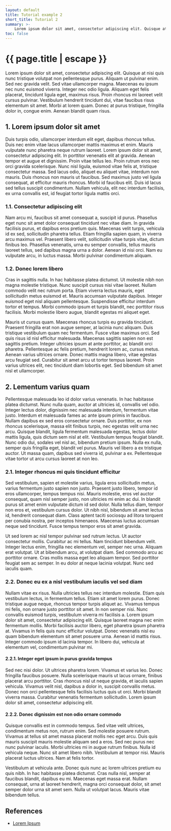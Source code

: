 ```yaml
---
layout: default
title: Tutorial example 2
short_title: Tutorial 2
summary: >-
    Lorem ipsum dolor sit amet, consectetur adipiscing elit. Quisque at nisi quis nunc tristique volutpat non pellentesque purus. Aliquam ut pulvinar enim. Sed nec gravida velit. Sed vitae ullamcorper magna. Maecenas eu ipsum nec nunc euismod viverra. Integer nec odio ligula. Aliquam eget felis placerat, tincidunt ligula eget, maximus risus.
toc: false
---
```


# {{ page.title | escape }}

Lorem ipsum dolor sit amet, consectetur adipiscing elit. Quisque at nisi quis nunc tristique volutpat non pellentesque purus. Aliquam ut pulvinar enim. Sed nec gravida velit. Sed vitae ullamcorper magna. Maecenas eu ipsum nec nunc euismod viverra. Integer nec odio ligula. Aliquam eget felis placerat, tincidunt ligula eget, maximus risus. Proin rhoncus mi laoreet velit cursus pulvinar. Vestibulum hendrerit tincidunt dui, vitae faucibus risus elementum sit amet. Morbi at lorem quam. Donec at purus tristique, fringilla dolor in, congue enim. Aenean blandit quam risus.

## 1. Lorem ipsum dolor sit amet

Duis turpis odio, ullamcorper interdum elit eget, dapibus rhoncus tellus. Duis nec enim vitae lacus ullamcorper mattis maximus et enim. Mauris vulputate nunc pharetra neque rutrum laoreet. Lorem ipsum dolor sit amet, consectetur adipiscing elit. In porttitor venenatis elit at gravida. Aenean tempor et augue et dignissim. Proin vitae tellus leo. Proin rutrum eros nec orci gravida scelerisque. Nunc nisl ligula, euismod vitae felis at, tristique consectetur massa. Sed lacus odio, aliquet eu aliquet vitae, interdum non mauris. Duis rhoncus non mauris ut faucibus. Sed maximus justo vel ligula consequat, at efficitur mauris rhoncus. Morbi id faucibus elit. Duis id lacus sed tellus suscipit condimentum. Nullam vehicula, elit nec interdum facilisis, ex urna convallis est, id feugiat tortor ligula mattis orci.

### 1.1. Consectetur adipiscing elit

Nam arcu mi, faucibus sit amet consequat a, suscipit id purus. Phasellus eget nunc sit amet dolor consequat tincidunt nec vitae diam. In gravida facilisis purus, et dapibus eros pretium quis. Maecenas velit turpis, vehicula id ex sed, sollicitudin pharetra tellus. Etiam fringilla sapien quam, in viverra arcu maximus vel. Praesent libero velit, sollicitudin vitae turpis vitae, dictum finibus leo. Phasellus venenatis, urna eu semper convallis, tellus mauris laoreet tellus, sed dapibus magna urna a dolor. Aenean id nisi orci. Nam eu vulputate arcu, in luctus massa. Morbi pulvinar condimentum aliquam.

### 1.2. Donec lorem libero

Cras in sagittis nulla. In hac habitasse platea dictumst. Ut molestie nibh non magna molestie tristique. Nunc suscipit cursus nisi vitae laoreet. Nullam commodo velit nec rutrum porta. Etiam viverra lectus mauris, eget sollicitudin metus euismod et. Mauris accumsan vulputate dapibus. Integer euismod eget nisl aliquam pellentesque. Suspendisse efficitur interdum tortor et tempus. Morbi commodo ipsum et turpis blandit, nec porttitor risus facilisis. Morbi molestie libero augue, blandit egestas mi aliquet eget.

Mauris ut cursus quam. Maecenas rhoncus turpis eu gravida tincidunt. Praesent fringilla erat non augue semper, at lacinia nunc aliquam. Duis tristique vestibulum quam nec fermentum. Fusce vitae maximus orci. Sed quis risus id nisl efficitur malesuada. Maecenas sagittis sapien non est sagittis pretium. Integer ultricies ipsum at ante porttitor, ac blandit orci pharetra. Pellentesque ac felis pretium, hendrerit lorem ac, cursus metus. Aenean varius ultrices ornare. Donec mattis magna libero, vitae egestas arcu feugiat sed. Curabitur sit amet arcu ut tortor tempus laoreet. Proin varius ultrices elit, nec tincidunt diam lobortis eget. Sed bibendum sit amet nisl et ullamcorper.

## 2. Lementum varius quam

Pellentesque malesuada leo id dolor varius venenatis. In hac habitasse platea dictumst. Nunc nulla quam, auctor at ultricies id, convallis vel odio. Integer lectus dolor, dignissim nec malesuada interdum, fermentum vitae justo. Interdum et malesuada fames ac ante ipsum primis in faucibus. Nullam dapibus ex sed eros consectetur ornare. Duis porttitor, ex non rhoncus scelerisque, massa elit finibus turpis, nec egestas velit urna nec arcu. Quisque blandit, ligula fermentum malesuada egestas, lectus dolor mattis ligula, quis dictum sem nisl at elit. Vestibulum tempus feugiat blandit. Nunc odio dui, sodales vel nisl ac, bibendum pretium ipsum. Nulla ex nulla, semper quis fringilla eget, blandit vel purus. Mauris vel libero a ex tristique auctor. Ut massa quam, dapibus sed viverra id, pulvinar a ex. Pellentesque vitae tortor ut arcu cursus laoreet at non leo.

### 2.1. Integer rhoncus mi quis tincidunt efficitur

Sed vestibulum, sapien et molestie varius, ligula eros sollicitudin metus, varius fermentum justo sapien non justo. Praesent justo libero, tempor id eros ullamcorper, tempus tempus nisi. Mauris molestie, eros vel auctor consequat, quam nisl semper justo, non ultricies mi enim ac dui. In blandit purus sit amet enim vulputate dictum id sed dolor. Nulla tellus diam, tempor non eros et, vestibulum cursus dolor. Ut nibh nisl, bibendum sit amet lectus id, hendrerit consequat diam. Class aptent taciti sociosqu ad litora torquent per conubia nostra, per inceptos himenaeos. Maecenas luctus accumsan neque sed tincidunt. Fusce tempus tempor eros sit amet gravida.

Ut sed lorem ac nisl tempor pulvinar sed rutrum lectus. Ut auctor consectetur mollis. Curabitur ac mi tellus. Nam tincidunt bibendum velit. Integer lectus enim, fringilla nec elementum vel, semper nec urna. Aliquam erat volutpat. Ut at bibendum arcu, at volutpat diam. Sed commodo arcu ac porttitor ornare. Cras mollis massa eget leo aliquam tempor. Sed porttitor feugiat sem ac semper. In eu dolor at neque lacinia volutpat. Nunc sed iaculis quam.

### 2.2. Donec eu ex a nisl vestibulum iaculis vel sed diam

Nullam vitae ex risus. Nulla ultricies tellus nec interdum molestie. Etiam quis vestibulum lectus, in fermentum tellus. Etiam sit amet lorem purus. Donec tristique augue neque, rhoncus tempor turpis aliquet ac. Vivamus tempus mi felis, non ornare justo porttitor sit amet. In non semper nisi. Nunc convallis euismod turpis, vestibulum viverra mi facilisis a. Lorem ipsum dolor sit amet, consectetur adipiscing elit. Quisque laoreet magna nec enim fermentum mollis. Morbi facilisis auctor libero, eget pharetra ipsum pharetra at. Vivamus in felis quis nunc efficitur volutpat. Donec venenatis nisl eu quam bibendum elementum sit amet posuere urna. Aenean id mattis risus. Integer commodo ipsum id lacinia tempor. In libero dui, vehicula at elementum vel, condimentum pulvinar mi.

#### 2.2.1. Integer eget ipsum in purus gravida tempus

Sed nec nisi dolor. Ut ultrices pharetra lorem. Vivamus et varius leo. Donec fringilla faucibus posuere. Nulla scelerisque mauris ut lacus ornare, finibus placerat arcu porttitor. Cras rhoncus nisl ut neque gravida, et iaculis sapien vehicula. Vivamus velit nisl, dapibus a dolor in, suscipit convallis metus. Donec non orci pellentesque felis facilisis luctus quis ut orci. Morbi blandit viverra massa. Curabitur venenatis fermentum sollicitudin. Lorem ipsum dolor sit amet, consectetur adipiscing elit.

#### 2.2.2. Donec dignissim est non odio ornare commodo

Quisque convallis est in commodo tempus. Sed vitae velit ultrices, condimentum metus non, rutrum enim. Sed molestie posuere rutrum. Vivamus at tellus sit amet massa placerat mollis nec eget arcu. Duis quis mauris suscipit mauris molestie aliquam sed a eros. Sed nec purus nec nunc pulvinar iaculis. Morbi ultricies mi in augue rutrum finibus. Nulla id vehicula neque. Nunc sit amet libero nibh. Vestibulum at tempor nisi. Mauris placerat luctus ultrices. Nam at felis tortor.

Vestibulum at vehicula ante. Donec quis nunc ac lorem ultrices pretium eu quis nibh. In hac habitasse platea dictumst. Cras nulla nisl, semper at faucibus blandit, dapibus eu mi. Maecenas eget massa erat. Nullam consequat, urna at laoreet hendrerit, magna orci consequat dolor, sit amet semper dolor urna sit amet sem. Nulla ut volutpat lacus. Mauris vitae bibendum tellus.

## References

* [Lorem Ipsum](https://www.lipsum.com/)